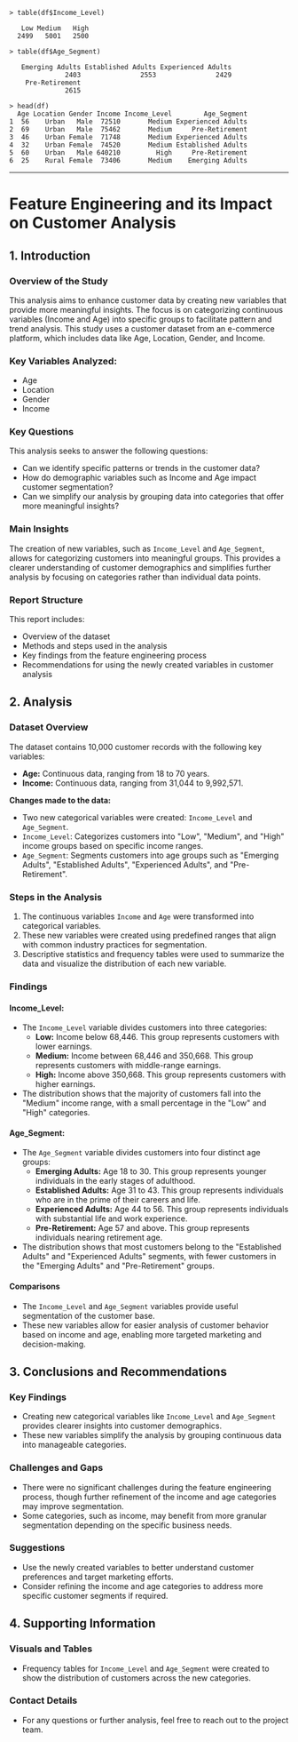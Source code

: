 ```
> table(df$Income_Level)

   Low Medium   High 
  2499   5001   2500
```
```
> table(df$Age_Segment)

   Emerging Adults Established Adults Experienced Adults 
              2403               2553               2429 
    Pre-Retirement 
              2615
```
```
> head(df)
  Age Location Gender Income Income_Level        Age_Segment
1  56    Urban   Male  72510       Medium Experienced Adults
2  69    Urban   Male  75462       Medium     Pre-Retirement
3  46    Urban Female  71748       Medium Experienced Adults
4  32    Urban Female  74520       Medium Established Adults
5  60    Urban   Male 640210         High     Pre-Retirement
6  25    Rural Female  73406       Medium    Emerging Adults
```

----------------------------------------------------------------

# Feature Engineering and its Impact on Customer Analysis

## 1. Introduction

### Overview of the Study

This analysis aims to enhance customer data by creating new variables that provide more meaningful insights. The focus is on categorizing continuous variables (Income and Age) into specific groups to facilitate pattern and trend analysis. This study uses a customer dataset from an e-commerce platform, which includes data like Age, Location, Gender, and Income.

### Key Variables Analyzed:

*   Age
*   Location
*   Gender
*   Income

### Key Questions

This analysis seeks to answer the following questions:

*   Can we identify specific patterns or trends in the customer data?
*   How do demographic variables such as Income and Age impact customer segmentation?
*   Can we simplify our analysis by grouping data into categories that offer more meaningful insights?

### Main Insights

The creation of new variables, such as `Income_Level` and `Age_Segment`, allows for categorizing customers into meaningful groups. This provides a clearer understanding of customer demographics and simplifies further analysis by focusing on categories rather than individual data points.

### Report Structure

This report includes:

*   Overview of the dataset
*   Methods and steps used in the analysis
*   Key findings from the feature engineering process
*   Recommendations for using the newly created variables in customer analysis

## 2. Analysis

### Dataset Overview

The dataset contains 10,000 customer records with the following key variables:

*   **Age:** Continuous data, ranging from 18 to 70 years.
*   **Income:** Continuous data, ranging from 31,044 to 9,992,571.

**Changes made to the data:**

*   Two new categorical variables were created: `Income_Level` and `Age_Segment`.
*   `Income_Level`: Categorizes customers into "Low", "Medium", and "High" income groups based on specific income ranges.
*   `Age_Segment`: Segments customers into age groups such as "Emerging Adults", "Established Adults", "Experienced Adults", and "Pre-Retirement".

### Steps in the Analysis

1.  The continuous variables `Income` and `Age` were transformed into categorical variables.
2.  These new variables were created using predefined ranges that align with common industry practices for segmentation.
3.  Descriptive statistics and frequency tables were used to summarize the data and visualize the distribution of each new variable.

### Findings

#### Income_Level:

*   The `Income_Level` variable divides customers into three categories:
    *   **Low:** Income below 68,446. This group represents customers with lower earnings.
    *   **Medium:** Income between 68,446 and 350,668. This group represents customers with middle-range earnings.
    *   **High:** Income above 350,668. This group represents customers with higher earnings.
*   The distribution shows that the majority of customers fall into the "Medium" income range, with a small percentage in the "Low" and "High" categories.

#### Age_Segment:

*   The `Age_Segment` variable divides customers into four distinct age groups:
    *   **Emerging Adults:** Age 18 to 30. This group represents younger individuals in the early stages of adulthood.
    *   **Established Adults:** Age 31 to 43. This group represents individuals who are in the prime of their careers and life.
    *   **Experienced Adults:** Age 44 to 56. This group represents individuals with substantial life and work experience.
    *   **Pre-Retirement:** Age 57 and above. This group represents individuals nearing retirement age.
*   The distribution shows that most customers belong to the "Established Adults" and "Experienced Adults" segments, with fewer customers in the "Emerging Adults" and "Pre-Retirement" groups.

#### Comparisons

*   The `Income_Level` and `Age_Segment` variables provide useful segmentation of the customer base.
*   These new variables allow for easier analysis of customer behavior based on income and age, enabling more targeted marketing and decision-making.

## 3. Conclusions and Recommendations

### Key Findings

*   Creating new categorical variables like `Income_Level` and `Age_Segment` provides clearer insights into customer demographics.
*   These new variables simplify the analysis by grouping continuous data into manageable categories.

### Challenges and Gaps

*   There were no significant challenges during the feature engineering process, though further refinement of the income and age categories may improve segmentation.
*   Some categories, such as income, may benefit from more granular segmentation depending on the specific business needs.

### Suggestions

*   Use the newly created variables to better understand customer preferences and target marketing efforts.
*   Consider refining the income and age categories to address more specific customer segments if required.

## 4. Supporting Information

### Visuals and Tables

*   Frequency tables for `Income_Level` and `Age_Segment` were created to show the distribution of customers across the new categories.

### Contact Details

*   For any questions or further analysis, feel free to reach out to the project team.






















